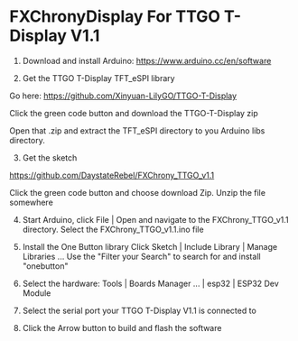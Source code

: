 # FXChronyDisplay For TTGO T-Display V1.1

1. Download and install Arduino:
https://www.arduino.cc/en/software

2. Get the TTGO T-Display TFT_eSPI library 

Go here: https://github.com/Xinyuan-LilyGO/TTGO-T-Display

Click the green code button and download the TTGO-T-Display zip

Open that .zip and extract the TFT_eSPI directory to you Arduino libs directory.

3. Get the sketch

https://github.com/DaystateRebel/FXChrony_TTGO_v1.1

Click the green code button and choose download Zip. Unzip the file somewhere

4. Start Arduino, click File | Open and navigate to the FXChrony_TTGO_v1.1 directory. 
Select the FXChrony_TTGO_v1.1.ino file

5. Install the One Button library
Click Sketch | Include Library | Manage Libraries ...
Use the "Filter your Search" to search for and install "onebutton"

6. Select the hardware: Tools | Boards Manager ... | esp32 | ESP32 Dev Module

7. Select the serial port your TTGO T-Display V1.1 is connected to

8. Click the Arrow button to build and flash the software


